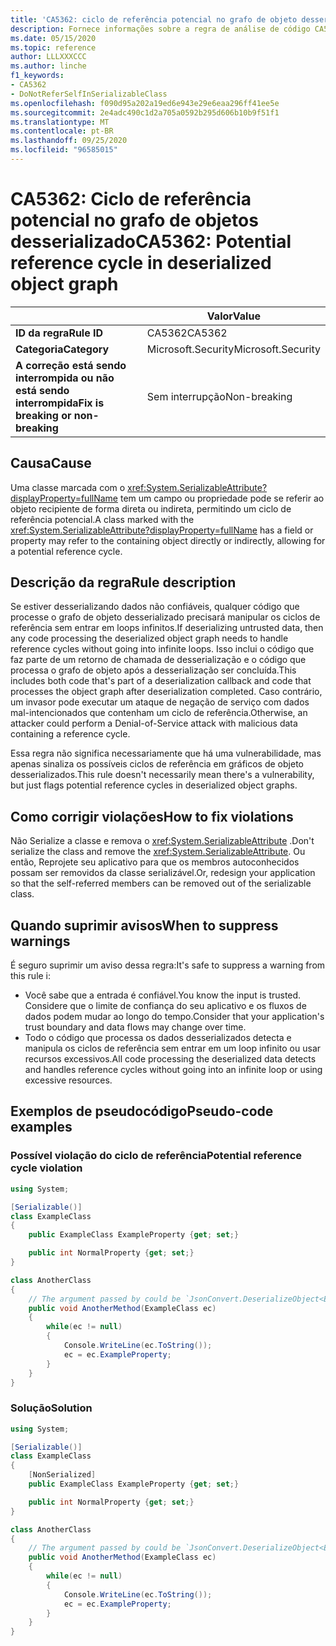 ```yaml
---
title: 'CA5362: ciclo de referência potencial no grafo de objeto desserializado (análise de código)'
description: Fornece informações sobre a regra de análise de código CA5362, incluindo causas, como corrigir violações e quando suprimir.
ms.date: 05/15/2020
ms.topic: reference
author: LLLXXXCCC
ms.author: linche
f1_keywords:
- CA5362
- DoNotReferSelfInSerializableClass
ms.openlocfilehash: f090d95a202a19ed6e943e29e6eaa296ff41ee5e
ms.sourcegitcommit: 2e4adc490c1d2a705a0592b295d606b10b9f51f1
ms.translationtype: MT
ms.contentlocale: pt-BR
ms.lasthandoff: 09/25/2020
ms.locfileid: "96585015"
---
```

# <a name="ca5362-potential-reference-cycle-in-deserialized-object-graph"></a><span data-ttu-id="e4c16-103">CA5362: Ciclo de referência potencial no grafo de objetos desserializado</span><span class="sxs-lookup"><span data-stu-id="e4c16-103">CA5362: Potential reference cycle in deserialized object graph</span></span>

| | <span data-ttu-id="e4c16-104">Valor</span><span class="sxs-lookup"><span data-stu-id="e4c16-104">Value</span></span> |
|-|-|
| <span data-ttu-id="e4c16-105">**ID da regra**</span><span class="sxs-lookup"><span data-stu-id="e4c16-105">**Rule ID**</span></span> |<span data-ttu-id="e4c16-106">CA5362</span><span class="sxs-lookup"><span data-stu-id="e4c16-106">CA5362</span></span>|
| <span data-ttu-id="e4c16-107">**Categoria**</span><span class="sxs-lookup"><span data-stu-id="e4c16-107">**Category**</span></span> |<span data-ttu-id="e4c16-108">Microsoft.Security</span><span class="sxs-lookup"><span data-stu-id="e4c16-108">Microsoft.Security</span></span>|
| <span data-ttu-id="e4c16-109">**A correção está sendo interrompida ou não está sendo interrompida**</span><span class="sxs-lookup"><span data-stu-id="e4c16-109">**Fix is breaking or non-breaking**</span></span> |<span data-ttu-id="e4c16-110">Sem interrupção</span><span class="sxs-lookup"><span data-stu-id="e4c16-110">Non-breaking</span></span>|

## <a name="cause"></a><span data-ttu-id="e4c16-111">Causa</span><span class="sxs-lookup"><span data-stu-id="e4c16-111">Cause</span></span>

<span data-ttu-id="e4c16-112">Uma classe marcada com o <xref:System.SerializableAttribute?displayProperty=fullName> tem um campo ou propriedade pode se referir ao objeto recipiente de forma direta ou indireta, permitindo um ciclo de referência potencial.</span><span class="sxs-lookup"><span data-stu-id="e4c16-112">A class marked with the <xref:System.SerializableAttribute?displayProperty=fullName> has a field or property may refer to the containing object directly or indirectly, allowing for a potential reference cycle.</span></span>

## <a name="rule-description"></a><span data-ttu-id="e4c16-113">Descrição da regra</span><span class="sxs-lookup"><span data-stu-id="e4c16-113">Rule description</span></span>

<span data-ttu-id="e4c16-114">Se estiver desserializando dados não confiáveis, qualquer código que processe o grafo de objeto desserializado precisará manipular os ciclos de referência sem entrar em loops infinitos.</span><span class="sxs-lookup"><span data-stu-id="e4c16-114">If deserializing untrusted data, then any code processing the deserialized object graph needs to handle reference cycles without going into infinite loops.</span></span> <span data-ttu-id="e4c16-115">Isso inclui o código que faz parte de um retorno de chamada de desserialização e o código que processa o grafo de objeto após a desserialização ser concluída.</span><span class="sxs-lookup"><span data-stu-id="e4c16-115">This includes both code that's part of a deserialization callback and code that processes the object graph after deserialization completed.</span></span> <span data-ttu-id="e4c16-116">Caso contrário, um invasor pode executar um ataque de negação de serviço com dados mal-intencionados que contenham um ciclo de referência.</span><span class="sxs-lookup"><span data-stu-id="e4c16-116">Otherwise, an attacker could perform a Denial-of-Service attack with malicious data containing a reference cycle.</span></span>

<span data-ttu-id="e4c16-117">Essa regra não significa necessariamente que há uma vulnerabilidade, mas apenas sinaliza os possíveis ciclos de referência em gráficos de objeto desserializados.</span><span class="sxs-lookup"><span data-stu-id="e4c16-117">This rule doesn't necessarily mean there's a vulnerability, but just flags potential reference cycles in deserialized object graphs.</span></span>

## <a name="how-to-fix-violations"></a><span data-ttu-id="e4c16-118">Como corrigir violações</span><span class="sxs-lookup"><span data-stu-id="e4c16-118">How to fix violations</span></span>

<span data-ttu-id="e4c16-119">Não Serialize a classe e remova o <xref:System.SerializableAttribute> .</span><span class="sxs-lookup"><span data-stu-id="e4c16-119">Don't serialize the class and remove the <xref:System.SerializableAttribute>.</span></span> <span data-ttu-id="e4c16-120">Ou então, Reprojete seu aplicativo para que os membros autoconhecidos possam ser removidos da classe serializável.</span><span class="sxs-lookup"><span data-stu-id="e4c16-120">Or, redesign your application so that the self-referred members can be removed out of the serializable class.</span></span>

## <a name="when-to-suppress-warnings"></a><span data-ttu-id="e4c16-121">Quando suprimir avisos</span><span class="sxs-lookup"><span data-stu-id="e4c16-121">When to suppress warnings</span></span>

<span data-ttu-id="e4c16-122">É seguro suprimir um aviso dessa regra:</span><span class="sxs-lookup"><span data-stu-id="e4c16-122">It's safe to suppress a warning from this rule i:</span></span>

- <span data-ttu-id="e4c16-123">Você sabe que a entrada é confiável.</span><span class="sxs-lookup"><span data-stu-id="e4c16-123">You know the input is trusted.</span></span> <span data-ttu-id="e4c16-124">Considere que o limite de confiança do seu aplicativo e os fluxos de dados podem mudar ao longo do tempo.</span><span class="sxs-lookup"><span data-stu-id="e4c16-124">Consider that your application's trust boundary and data flows may change over time.</span></span>
- <span data-ttu-id="e4c16-125">Todo o código que processa os dados desserializados detecta e manipula os ciclos de referência sem entrar em um loop infinito ou usar recursos excessivos.</span><span class="sxs-lookup"><span data-stu-id="e4c16-125">All code processing the deserialized data detects and handles reference cycles without going into an infinite loop or using excessive resources.</span></span>

## <a name="pseudo-code-examples"></a><span data-ttu-id="e4c16-126">Exemplos de pseudocódigo</span><span class="sxs-lookup"><span data-stu-id="e4c16-126">Pseudo-code examples</span></span>

### <a name="potential-reference-cycle-violation"></a><span data-ttu-id="e4c16-127">Possível violação do ciclo de referência</span><span class="sxs-lookup"><span data-stu-id="e4c16-127">Potential reference cycle violation</span></span>

```csharp
using System;

[Serializable()]
class ExampleClass
{
    public ExampleClass ExampleProperty {get; set;}

    public int NormalProperty {get; set;}
}

class AnotherClass
{
    // The argument passed by could be `JsonConvert.DeserializeObject<ExampleClass>(untrustedData)`.
    public void AnotherMethod(ExampleClass ec)
    {
        while(ec != null)
        {
            Console.WriteLine(ec.ToString());
            ec = ec.ExampleProperty;
        }
    }
}
```

### <a name="solution"></a><span data-ttu-id="e4c16-128">Solução</span><span class="sxs-lookup"><span data-stu-id="e4c16-128">Solution</span></span>

```csharp
using System;

[Serializable()]
class ExampleClass
{
    [NonSerialized]
    public ExampleClass ExampleProperty {get; set;}

    public int NormalProperty {get; set;}
}

class AnotherClass
{
    // The argument passed by could be `JsonConvert.DeserializeObject<ExampleClass>(untrustedData)`.
    public void AnotherMethod(ExampleClass ec)
    {
        while(ec != null)
        {
            Console.WriteLine(ec.ToString());
            ec = ec.ExampleProperty;
        }
    }
}
```
